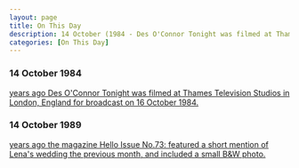 ```yaml
---
layout: page
title: On This Day
description: 14 October (1984 - Des O'Connor Tonight was filmed at Thames Television Studios in London, England for broadcast on 16 October 1984. 1989 - The magazine Hello Issue No.73&#58; featured a short mention of Lena's wedding the previous month, and included a small B&W photo.)
categories: [On This Day]
---
```


### 14 October 1984
[<span id="age1"></span> years ago Des O'Connor Tonight was filmed at Thames Television Studios in London, England for broadcast on 16 October 1984.](/thames%20television/1984/10/16/des-oconnor-tonight.html)

### 14 October 1989
[<span id="age2"></span> years ago the magazine Hello Issue No.73: featured a short mention of Lena's wedding the previous month, and included a small B&W photo.](/magazines/hello/1989/10/14/hello.html)

<!-- Script for calculating number of years ago -->
<script>
var dob = '19841014';
var year = Number(dob.substr(0, 4));
var month = Number(dob.substr(4, 2)) - 1;
var day = Number(dob.substr(6, 2));
var today = new Date();
var age1 = today.getFullYear() - year;
if (today.getMonth() < month || (today.getMonth() == month && today.getDate() < day)) {
age1--;
}
document.getElementById("age1").innerHTML=age1;

var dob = '19891014';
var year = Number(dob.substr(0, 4));
var month = Number(dob.substr(4, 2)) - 1;
var day = Number(dob.substr(6, 2));
var today = new Date();
var age2 = today.getFullYear() - year;
if (today.getMonth() < month || (today.getMonth() == month && today.getDate() < day)) {
age2--;
}
document.getElementById("age2").innerHTML=age2;
</script>
<!-- Scripts -->

